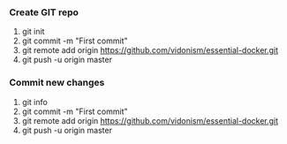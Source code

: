 
### Create GIT repo
1. git init
2. git commit -m "First commit"
3. git remote add origin https://github.com/vidonism/essential-docker.git
4. git push -u origin master


### Commit new changes
1. git info
2. git commit -m "First commit"
3. git remote add origin https://github.com/vidonism/essential-docker.git
4. git push -u origin master
